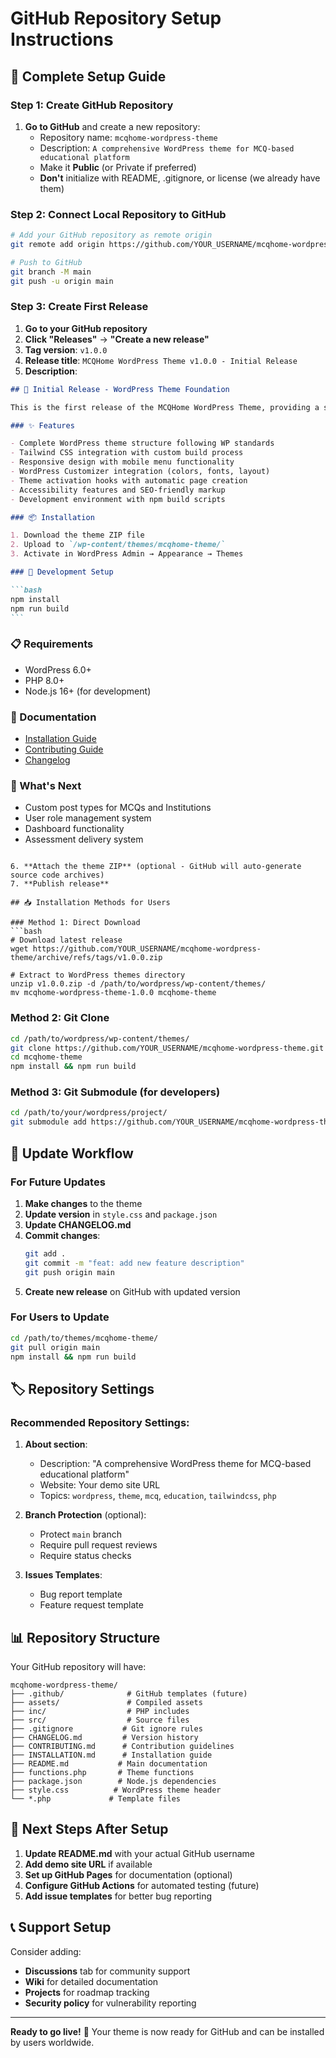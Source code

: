 # GitHub Repository Setup Instructions

## 🚀 Complete Setup Guide

### Step 1: Create GitHub Repository

1. **Go to GitHub** and create a new repository:
   - Repository name: `mcqhome-wordpress-theme`
   - Description: `A comprehensive WordPress theme for MCQ-based educational platform`
   - Make it **Public** (or Private if preferred)
   - **Don't** initialize with README, .gitignore, or license (we already have them)

### Step 2: Connect Local Repository to GitHub

```bash
# Add your GitHub repository as remote origin
git remote add origin https://github.com/YOUR_USERNAME/mcqhome-wordpress-theme.git

# Push to GitHub
git branch -M main
git push -u origin main
```

### Step 3: Create First Release

1. **Go to your GitHub repository**
2. **Click "Releases"** → **"Create a new release"**
3. **Tag version**: `v1.0.0`
4. **Release title**: `MCQHome WordPress Theme v1.0.0 - Initial Release`
5. **Description**:

````markdown
## 🎉 Initial Release - WordPress Theme Foundation

This is the first release of the MCQHome WordPress Theme, providing a solid foundation for an MCQ-based educational platform.

### ✨ Features

- Complete WordPress theme structure following WP standards
- Tailwind CSS integration with custom build process
- Responsive design with mobile menu functionality
- WordPress Customizer integration (colors, fonts, layout)
- Theme activation hooks with automatic page creation
- Accessibility features and SEO-friendly markup
- Development environment with npm build scripts

### 📦 Installation

1. Download the theme ZIP file
2. Upload to `/wp-content/themes/mcqhome-theme/`
3. Activate in WordPress Admin → Appearance → Themes

### 🔧 Development Setup

```bash
npm install
npm run build
```
````

### 📋 Requirements

- WordPress 6.0+
- PHP 8.0+
- Node.js 16+ (for development)

### 📖 Documentation

- [Installation Guide](INSTALLATION.md)
- [Contributing Guide](CONTRIBUTING.md)
- [Changelog](CHANGELOG.md)

### 🚀 What's Next

- Custom post types for MCQs and Institutions
- User role management system
- Dashboard functionality
- Assessment delivery system

````

6. **Attach the theme ZIP** (optional - GitHub will auto-generate source code archives)
7. **Publish release**

## 📥 Installation Methods for Users

### Method 1: Direct Download
```bash
# Download latest release
wget https://github.com/YOUR_USERNAME/mcqhome-wordpress-theme/archive/refs/tags/v1.0.0.zip

# Extract to WordPress themes directory
unzip v1.0.0.zip -d /path/to/wordpress/wp-content/themes/
mv mcqhome-wordpress-theme-1.0.0 mcqhome-theme
````

### Method 2: Git Clone

```bash
cd /path/to/wordpress/wp-content/themes/
git clone https://github.com/YOUR_USERNAME/mcqhome-wordpress-theme.git mcqhome-theme
cd mcqhome-theme
npm install && npm run build
```

### Method 3: Git Submodule (for developers)

```bash
cd /path/to/your/wordpress/project/
git submodule add https://github.com/YOUR_USERNAME/mcqhome-wordpress-theme.git wp-content/themes/mcqhome-theme
```

## 🔄 Update Workflow

### For Future Updates

1. **Make changes** to the theme
2. **Update version** in `style.css` and `package.json`
3. **Update CHANGELOG.md**
4. **Commit changes**:
   ```bash
   git add .
   git commit -m "feat: add new feature description"
   git push origin main
   ```
5. **Create new release** on GitHub with updated version

### For Users to Update

```bash
cd /path/to/themes/mcqhome-theme/
git pull origin main
npm install && npm run build
```

## 🏷️ Repository Settings

### Recommended Repository Settings:

1. **About section**:

   - Description: "A comprehensive WordPress theme for MCQ-based educational platform"
   - Website: Your demo site URL
   - Topics: `wordpress`, `theme`, `mcq`, `education`, `tailwindcss`, `php`

2. **Branch Protection** (optional):

   - Protect `main` branch
   - Require pull request reviews
   - Require status checks

3. **Issues Templates**:
   - Bug report template
   - Feature request template

## 📊 Repository Structure

Your GitHub repository will have:

```
mcqhome-wordpress-theme/
├── .github/              # GitHub templates (future)
├── assets/               # Compiled assets
├── inc/                  # PHP includes
├── src/                  # Source files
├── .gitignore           # Git ignore rules
├── CHANGELOG.md         # Version history
├── CONTRIBUTING.md      # Contribution guidelines
├── INSTALLATION.md      # Installation guide
├── README.md           # Main documentation
├── functions.php       # Theme functions
├── package.json        # Node.js dependencies
├── style.css          # WordPress theme header
└── *.php             # Template files
```

## 🎯 Next Steps After Setup

1. **Update README.md** with your actual GitHub username
2. **Add demo site URL** if available
3. **Set up GitHub Pages** for documentation (optional)
4. **Configure GitHub Actions** for automated testing (future)
5. **Add issue templates** for better bug reporting

## 📞 Support Setup

Consider adding:

- **Discussions** tab for community support
- **Wiki** for detailed documentation
- **Projects** for roadmap tracking
- **Security policy** for vulnerability reporting

---

**Ready to go live!** 🚀 Your theme is now ready for GitHub and can be installed by users worldwide.

